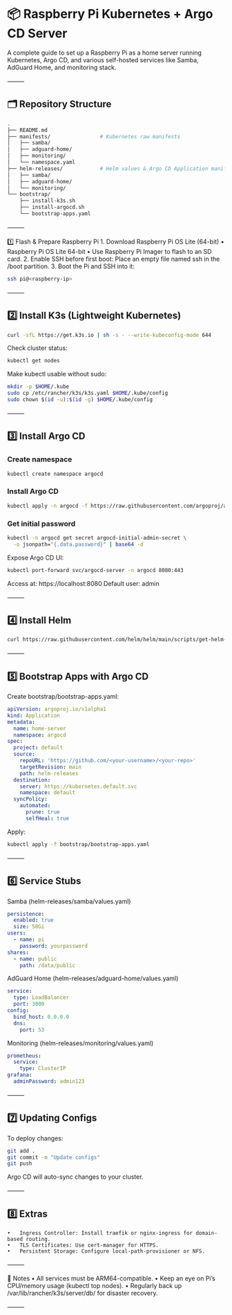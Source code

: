 # 📦 Raspberry Pi Kubernetes + Argo CD Server

A complete guide to set up a Raspberry Pi as a home server running Kubernetes, Argo CD, and various self-hosted services like Samba, AdGuard Home, and monitoring stack.

⸻

## 🗂 Repository Structure

```sh
.
├── README.md
├── manifests/                # Kubernetes raw manifests
│   ├── samba/
│   ├── adguard-home/
│   ├── monitoring/
│   └── namespace.yaml
├── helm-releases/            # Helm values & Argo CD Application manifests
│   ├── samba/
│   ├── adguard-home/
│   └── monitoring/
└── bootstrap/
    ├── install-k3s.sh
    ├── install-argocd.sh
    └── bootstrap-apps.yaml
```

⸻

1️⃣ Flash & Prepare Raspberry Pi
	1.	Download Raspberry Pi OS Lite (64-bit)
	•	Raspberry Pi OS Lite 64-bit
	•	Use Raspberry Pi Imager to flash to an SD card.
	2.	Enable SSH before first boot:
Place an empty file named ssh in the /boot partition.
	3.	Boot the Pi and SSH into it:

```sh
ssh pi@<raspberry-ip>
```


⸻

## 2️⃣ Install K3s (Lightweight Kubernetes)

```sh
curl -sfL https://get.k3s.io | sh -s - --write-kubeconfig-mode 644
```

Check cluster status:
```sh
kubectl get nodes
```

Make kubectl usable without sudo:
```sh
mkdir -p $HOME/.kube
sudo cp /etc/rancher/k3s/k3s.yaml $HOME/.kube/config
sudo chown $(id -u):$(id -g) $HOME/.kube/config
```

⸻

## 3️⃣ Install Argo CD

### Create namespace

```sh
kubectl create namespace argocd
```

### Install Argo CD

```sh
kubectl apply -n argocd -f https://raw.githubusercontent.com/argoproj/argo-cd/stable/manifests/install.yaml
```

### Get initial password

```sh
kubectl -n argocd get secret argocd-initial-admin-secret \
  -o jsonpath="{.data.password}" | base64 -d
```

Expose Argo CD UI:

```sh
kubectl port-forward svc/argocd-server -n argocd 8080:443
```

Access at: https://localhost:8080
Default user: admin

⸻

## 4️⃣ Install Helm

```sh
curl https://raw.githubusercontent.com/helm/helm/main/scripts/get-helm-3 | bash
```

⸻

## 5️⃣ Bootstrap Apps with Argo CD

Create bootstrap/bootstrap-apps.yaml:

```yml
apiVersion: argoproj.io/v1alpha1
kind: Application
metadata:
  name: home-server
  namespace: argocd
spec:
  project: default
  source:
    repoURL: 'https://github.com/<your-username>/<your-repo>'
    targetRevision: main
    path: helm-releases
  destination:
    server: https://kubernetes.default.svc
    namespace: default
  syncPolicy:
    automated:
      prune: true
      selfHeal: true
```

Apply:

```sh
kubectl apply -f bootstrap/bootstrap-apps.yaml
```

⸻

## 6️⃣ Service Stubs

Samba (helm-releases/samba/values.yaml)

```yml
persistence:
  enabled: true
  size: 50Gi
users:
  - name: pi
    password: yourpassword
shares:
  - name: public
    path: /data/public
```

AdGuard Home (helm-releases/adguard-home/values.yaml)

```yml
service:
  type: LoadBalancer
  port: 3000
config:
  bind_host: 0.0.0.0
  dns:
    port: 53
```

Monitoring (helm-releases/monitoring/values.yaml)

```yml
prometheus:
  service:
    type: ClusterIP
grafana:
  adminPassword: admin123
```

⸻

## 7️⃣ Updating Configs

To deploy changes:

```sh
git add .
git commit -m "Update configs"
git push
```

Argo CD will auto-sync changes to your cluster.

⸻

## 8️⃣ Extras
	•	Ingress Controller: Install traefik or nginx-ingress for domain-based routing.
	•	TLS Certificates: Use cert-manager for HTTPS.
	•	Persistent Storage: Configure local-path-provisioner or NFS.

⸻

📌 Notes
	•	All services must be ARM64-compatible.
	•	Keep an eye on Pi’s CPU/memory usage (kubectl top nodes).
	•	Regularly back up /var/lib/rancher/k3s/server/db/ for disaster recovery.

⸻